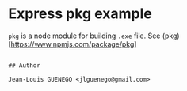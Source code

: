 # Express pkg example

`pkg` is a node module for building `.exe` file. See (pkg)[https://www.npmjs.com/package/pkg]


```

## Author

Jean-Louis GUENEGO <jlguenego@gmail.com>